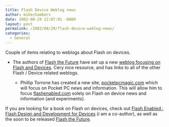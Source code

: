 ```yaml
---
title: Flash Device Weblog news
author: mikechambers
date: 2002-08-29 12:07:01 -0800
layout: post
permalink: /2002/08/29/flash-device-weblog-news/
categories:
  - General
---
```



Couple of items relating to weblogs about Flash on devices.  
  
*   The authors of [Flash the Future][1] have set up a new [weblog focusing on Flash and Devices][2]. Cery nice resource, and has links to all of the other Flash / Device related weblogs.  
    *   Phillip Torrone has created a new site, [pocketpcmagic.com][3] which will focus on Pocket PC news and information. This will allow him to focus [flashenabled.com][4] solely on Flash on device news and information (and experiments).</UL>
      
    If you are looking for a book on Flash on devices, check out [Flash Enabled : Flash Design and Development for Devices][5] (i am a co-author), as well as the soon to be released [Flash the Future][6].</p>

 [1]: http://www.flashthefuture.com/
 [2]: http://www.flashthefuture.com/news/
 [3]: http://www.pocketpcmagic.com
 [4]: http://www.flashenabled.com
 [5]: http://www.flashenabled.com/book/
 [6]: http://www.flashthefuture.com